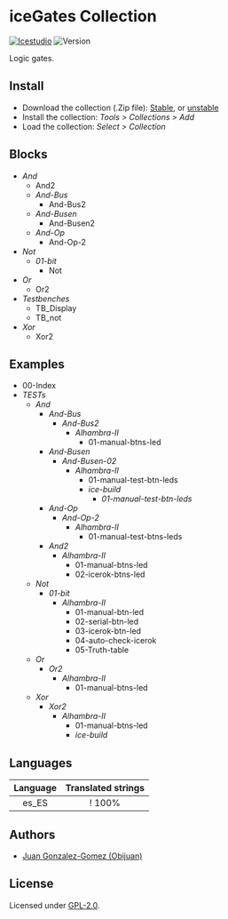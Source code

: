 # iceGates Collection

[![Icestudio](https://img.shields.io/badge/collection-icestudio-blue.svg)](https://github.com/FPGAwars/icestudio)
![Version](https://img.shields.io/badge/version-v0.1.0-orange.svg)

Logic gates.

## Install

* Download the collection (.Zip file): [Stable](https://github.com/FPGAwars/iceGates/archive/refs/tags/v0.1.0.zip), or [unstable](https://github.com/FPGAwars/iceGates/archive/refs/heads/master.zip)
* Install the collection: *Tools > Collections > Add*
* Load the collection: *Select > Collection*

## Blocks
* *And*
  * And2
  * *And-Bus*
    * And-Bus2
  * *And-Busen*
    * And-Busen2
  * *And-Op*
    * And-Op-2
* *Not*
  * *01-bit*
    * Not
* *Or*
  * Or2
* *Testbenches*
  * TB_Display
  * TB_not
* *Xor*
  * Xor2

## Examples
* 00-Index
* *TESTs*
  * *And*
    * *And-Bus*
      * *And-Bus2*
        * *Alhambra-II*
          * 01-manual-btns-led
    * *And-Busen*
      * *And-Busen-02*
        * *Alhambra-II*
          * 01-manual-test-btn-leds
          * *ice-build*
            * *01-manual-test-btn-leds*
    * *And-Op*
      * *And-Op-2*
        * *Alhambra-II*
          * 01-manual-test-btns-leds
    * *And2*
      * *Alhambra-II*
        * 01-manual-btns-led
        * 02-icerok-btns-led
  * *Not*
    * *01-bit*
      * *Alhambra-II*
        * 01-manual-btn-led
        * 02-serial-btn-led
        * 03-icerok-btn-led
        * 04-auto-check-icerok
        * 05-Truth-table
  * *Or*
    * *Or2*
      * *Alhambra-II*
        * 01-manual-btns-led
  * *Xor*
    * *Xor2*
      * *Alhambra-II*
        * 01-manual-btns-led
        * *ice-build*

## Languages
| Language | Translated strings |
|:--------:|:------------------:|
| es_ES | ! 100%  |

## Authors
* [Juan Gonzalez-Gomez (Obijuan)](https://github.com/Obijuan)


## License

Licensed under [GPL-2.0](https://opensource.org/licenses/GPL-2.0).
